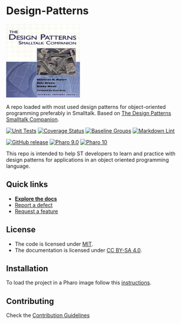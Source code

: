 # Design-Patterns

<img src="assets/logo.jpg" alt="Logo" width="200" height="200">

A repo loaded with most used design patterns for object-oriented programming preferably in Smalltalk. Based on [The Design Patterns Smalltalk Companion](https://www.bookdepository.com/Design-Patterns-Smalltalk-Companion-Sherman-Alpert/9780201184624).

[![Unit Tests](https://github.com/AgusSalvidio/Design-Patterns/actions/workflows/unit-tests.yml/badge.svg)](https://github.com/AgusSalvidio/Design-Patterns/actions/workflows/unit-tests.yml/badge.svg)
[![Coverage Status](https://codecov.io/github/AgusSalvidio/Design-Patterns/coverage.svg?branch=release-candidate)](https://codecov.io/gh/AgusSalvidio/Design-Patterns/branch/release-candidate)
[![Baseline Groups](https://github.com/AgusSalvidio/Design-Patterns/actions/workflows/loading-groups.yml/badge.svg)](https://github.com/AgusSalvidio/Design-Patterns/actions/workflows/loading-groups.yml)
[![Markdown Lint](https://github.com/AgusSalvidio/Design-Patterns/actions/workflows/markdown-lint.yml/badge.svg)](https://github.com/AgusSalvidio/Design-Patterns/actions/workflows/markdown-lint.yml)

[![GitHub release](https://img.shields.io/github/release/AgusSalvidio/Design-Patterns.svg)](https://github.com/AgusSalvidio/Design-Patterns/releases/latest)
[![Pharo 9.0](https://img.shields.io/badge/Pharo-9.0-informational)](https://pharo.org)
[![Pharo 10](https://img.shields.io/badge/Pharo-10-informational)](https://pharo.org)

This repo is intended to help ST developers to learn and practice with design patterns for applications in an object oriented programming language. 

## Quick links

- [**Explore the docs**](docs/README.md)
- [Report a defect](https://github.com/AgusSalvidio/Design-Patterns/issues/new?labels=Type%3A+Defect)
- [Request a feature](https://github.com/AgusSalvidio/Design-Patterns/issues/new?labels=Type%3A+Feature)

## License

- The code is licensed under [MIT](LICENSE).
- The documentation is licensed under [CC BY-SA 4.0](http://creativecommons.org/licenses/by-sa/4.0/).

## Installation

To load the project in a Pharo image follow this [instructions](docs/how-to/how-to-load-in-pharo.md).

## Contributing

Check the [Contribution Guidelines](CONTRIBUTING.md)

